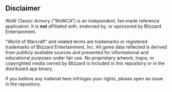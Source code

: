## Disclaimer

WoW Classic Armory ("WoWCA") is an independent, fan‑made reference application. It is **not** affiliated with, endorsed by, or sponsored by Blizzard Entertainment.

"World of Warcraft" and related terms are trademarks or registered trademarks of Blizzard Entertainment, Inc. All game data reflected is derived from publicly available sources and presented for informational and educational purposes under fair use. No proprietary artwork, logos, or copyrighted media owned by Blizzard is included in this repository or in the distributed app binary.

If you believe any material here infringes your rights, please open an issue in the repository.
